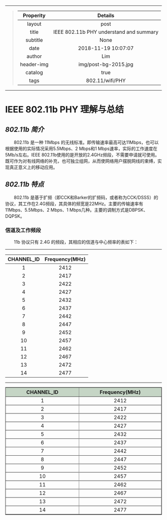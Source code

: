 
---
> | Properity | Details                                     |
> |:---------:|:-------------------------------------------:|
> |layout     | post                                        |
> |title      | IEEE 802.11b PHY understand and summary     |
> |subtitle   | None                                        |
> |date       | 2018-11-19 10:07:07                         |
> |author     | Lim                                         |
> |header-img | img/post-bg-2015.jpg                        |
> |catalog    | true                                        |
> |tags       | 802.11/wifi/PHY                             |
---

# IEEE 802.11b PHY 理解与总结

## *802.11b 简介*

&emsp;&emsp;802.11b 是一种 11Mbps 的无线标准。即传输速率最高可达11Mbps，也可以根据使用的实际情况采用5.5Mbps、2 Mbps和1 Mbps速率，实际的工作速度在5Mb/s左右。IEEE 802.11b使用的是开放的2.4GHz频段，不需要申请就可使用。既可作为对有线网络的补充，也可独立组网，从而使网络用户摆脱网线的束缚，实现真正意义上的移动应用。

## *802.11b 特点*

&emsp;&emsp;802.11b 是基于扩频（即CCK和Barker的扩频码，或者称为CCK/DSSS）的协议，其工作在2.4G频段，其具体的频宽是22MHz。主要的传输速率有11Mbps、5.5Mbps、2 Mbps、1 Mbps几种。主要的调制方式是DBPSK、DQPSK。

### **信道及工作频段**

&emsp;&emsp;11b 协议只有 2.4G 的频段，其相应的信道与中心频率的表如下：

---
| CHANNEL_ID | Frequency(MHz)                 |
|:----------:|:------------------------------:|
|  1         | 2412                           |
|  2         | 2417                           |
|  3         | 2422                           |
|  4         | 2427                           |
|  5         | 2432                           |
|  6         | 2437                           |
|  7         | 2442                           |
|  8         | 2447                           |
|  9         | 2452                           |
| 10         | 2457                           |
| 11         | 2462                           |
| 12         | 2467                           |
| 13         | 2472                           |
| 14         | 2477                           |
---

<table border="1" cellspacing="0" cellpadding="0" width="40%" style="margin:auto">
    <thead>
        <tr bgcolor="C5D5C5">
            <th width="20%" align="center">CHANNEL_ID</th>
            <th width="20%" align="center">Frequency(MHz)</th>
        <tr>
    </thead>
    <tbody>
        <tr>
            <td align="center">1</td>
            <td align="center">2412</td>
        <tr>
        <tr>
            <td align="center">2</td>
            <td align="center">2417</td>
        <tr>
        <tr>
            <td align="center">3</td>
            <td align="center">2422</td>
        <tr>
        <tr>
            <td align="center">4</td>
            <td align="center">2427</td>
        <tr>
        <tr>
            <td align="center">5</td>
            <td align="center">2432</td>
        <tr>
        <tr>
            <td align="center">6</td>
            <td align="center">2437</td>
        <tr>
        <tr>
            <td align="center">7</td>
            <td align="center">2442</td>
        <tr>
        <tr>
            <td align="center">8</td>
            <td align="center">2447</td>
        <tr>
        <tr>
            <td align="center">9</td>
            <td align="center">2452</td>
        <tr>
        <tr>
            <td align="center">10</td>
            <td align="center">2457</td>
        <tr>
        <tr>
            <td align="center">11</td>
            <td align="center">2462</td>
        <tr>
        <tr>
            <td align="center">12</td>
            <td align="center">2467</td>
        <tr>
        <tr>
            <td align="center">13</td>
            <td align="center">2472</td>
        <tr>
        <tr>
            <td align="center">14</td>
            <td align="center">2477</td>
        <tr>
    </tbody>
</table>
